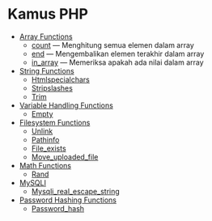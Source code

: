 # Kamus PHP

-   [Array Functions](https://www.php.net/manual/en/ref.array.php)
    -   [count](https://www.php.net/manual/en/function.count.php) — Menghitung semua elemen dalam array
    -   [end](https://www.php.net/manual/en/function.end.php) — Mengembalikan elemen terakhir dalam array
    -   [in_array](https://www.php.net/manual/en/function.in-array.php) — Memeriksa apakah ada nilai dalam array
-   [String Functions](https://github.com/madfauzy/Documentation/blob/main/README.md#string-functions)
    -   [Htmlspecialchars](https://github.com/madfauzy/Documentation/blob/main/README.md#htmlspecialchars)
    -   [Stripslashes](https://github.com/madfauzy/Documentation/blob/main/README.md#stripslashes)
    -   [Trim](https://github.com/madfauzy/Documentation/blob/main/README.md#trim)
-   [Variable Handling Functions](https://github.com/madfauzy/Documentation/blob/main/README.md#variable-handling-functions)
    -   [Empty](https://github.com/madfauzy/Documentation/blob/main/README.md#empty)
-   [Filesystem Functions](https://github.com/madfauzy/Documentation/blob/main/README.md#filesystem-functions)
    -   [Unlink](https://github.com/madfauzy/Documentation/blob/main/README.md#unlink)
    -   [Pathinfo](https://github.com/madfauzy/Documentation/blob/main/README.md#pathinfo)
    -   [File_exists](https://github.com/madfauzy/Documentation/blob/main/README.md#file_exists)
    -   [Move_uploaded_file](https://github.com/madfauzy/Documentation/blob/main/README.md#move_uploaded_file)
-   [Math Functions](https://github.com/madfauzy/Documentation/blob/main/README.md#math-functions)
    -   [Rand](https://github.com/madfauzy/Documentation/blob/main/README.md#rand)
-   [MySQLI](https://github.com/madfauzy/Documentation/blob/main/README.md#mysqli)
    -   [Mysqli_real_escape_string](https://github.com/madfauzy/Documentation/blob/main/README.md#mysqli_real_escape_string)
-   [Password Hashing Functions](https://github.com/madfauzy/Documentation/blob/main/README.md#mysqli)
    -   [Password_hash](https://github.com/madfauzy/Documentation/blob/main/README.md#password_hash)

